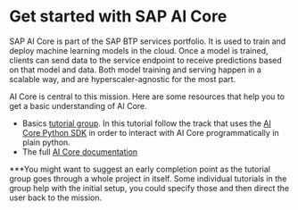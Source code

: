 # Get started with SAP AI Core

SAP AI Core is part of the SAP BTP services portfolio. It is used to
train and deploy machine learning models in the cloud. Once a model is trained, clients can send data to the service endpoint to receive
predictions based on that model and data. Both model training and serving happen in a scalable way, and are hyperscaler-agnostic for the most part.

AI Core is central to this mission. Here are some resources that help you to get a basic understanding of AI Core.

- Basics [tutorial group](https://developers.sap.com/group.ai-core-get-started-basics.html). In this tutorial follow the track that uses the [AI Core
Python SDK](https://pypi.org/project/ai-core-sdk/) in order to interact with AI Core programmatically in plain python.
- The full [AI Core
documentation](https://help.sap.com/docs/AI_CORE/2d6c5984063c40a59eda62f4a9135bee/d029a32c22fb45fbb607e6a2c48c8a0e.html)

***You might want to suggest an early completion point as the tutorial group goes through a whole project in itself. Some individual tutorials in the group help with the initial setup, you could specify those and then direct the user back to the mission. 
